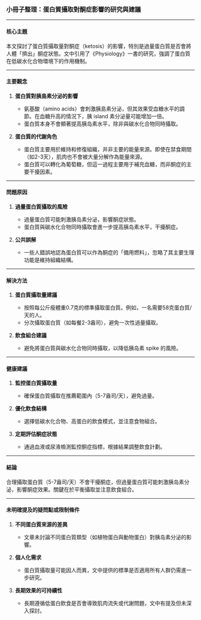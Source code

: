 ### 小冊子整理：蛋白質攝取對酮症影響的研究與建議

---

#### **核心主題**
本文探討了蛋白質攝取量對酮症（ketosis）的影響，特別是過量蛋白質是否會將人體「擠出」酮症狀態。文中引用了《Physiology》一書的研究，強調了蛋白質在低碳水化合物環境下的作用機制。

---

#### **主要觀念**
1. **蛋白質對胰島素分泌的影響**  
   - 氨基酸（amino acids）會刺激胰島素分泌，但其效果受血糖水平的調節。在血糖升高的情況下，胰 island 素分泌量可能增加一倍。
   - 蛋白質本身不會顯著提高胰岛素水平，除非與碳水化合物同時攝取。

2. **蛋白質的代謝角色**  
   - 蛋白質主要用於維持和修復組織，并非主要的能量來源。即使在禁食期間（如2-3天），肌肉也不會被大量分解作為能量來源。
   - 蛋白質可以轉化為葡萄糖，但這一過程主要用于補充血糖，而非酮症的主要干擾因素。

---

#### **問題原因**
1. **過量蛋白質攝取的風險**  
   - 過量蛋白質可能刺激胰岛素分泌，影響酮症狀態。
   - 蛋白質與碳水化合物同時攝取會進一步提高胰岛素水平，干擾酮症。

2. **公共誤解**  
   - 一些人錯誤地認為蛋白質可以作為酮症的「備用燃料」，忽略了其主要生理功能是維持組織結構。

---

#### **解決方法**
1. **蛋白質攝取量建議**  
   - 按照每公斤瘦體重0.7克的標準攝取蛋白質。例如，一名需要58克蛋白質/天的人。
   - 分次攝取蛋白質（如每餐2-3盎司），避免一次性過量攝取。

2. **飲食組合建議**  
   - 避免將蛋白質與碳水化合物同時攝取，以降低胰岛素 spike 的風險。

---

#### **健康建議**
1. **監控蛋白質攝取量**  
   - 確保蛋白質攝取在推薦範圍內（5-7盎司/天），避免過量。

2. **優化飲食結構**  
   - 選擇低碳水化合物、高蛋白的飲食模式，並注意食物組合。

3. **定期評估酮症狀態**  
   - 通過血液或尿液檢測監控酮症指標，根據結果調整飲食計劃。

---

#### **結論**
合理攝取蛋白質（5-7盎司/天）不會干擾酮症，但過量蛋白質可能刺激胰岛素分泌，影響酮症效果。關鍵在於平衡攝取並注意飲食組合。

---

#### **未明確提及的疑問點或限制條件**
1. **不同蛋白質來源的差異**  
   - 文章未討論不同蛋白質類型（如植物蛋白與動物蛋白）對胰岛素分泌的影響。

2. **個人化需求**  
   - 蛋白質攝取量可能因人而異，文中提供的標準是否適用所有人群仍需進一步研究。

3. **長期效果的可持續性**  
   - 長期遵循低蛋白飲食是否會導致肌肉流失或代謝問題，文中有提及但未深入探討。